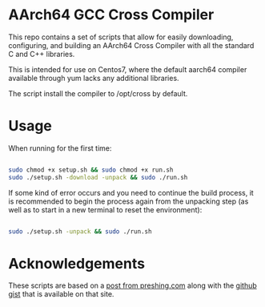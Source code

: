 # AArch64 GCC Cross Compiler

This repo contains a set of scripts that allow for easily downloading, configuring, and building an AArch64 Cross Compiler with all the standard C and C++ libraries.

This is intended for use on Centos7, where the default aarch64 compiler available through yum lacks any additional libraries.

The script install the compiler to /opt/cross by default.

# Usage

When running for the first time:

```bash

sudo chmod +x setup.sh && sudo chmod +x run.sh
sudo ./setup.sh -download -unpack && sudo ./run.sh

```

If some kind of error occurs and you need to continue the build process, it is recommended to begin the process again from the unpacking step (as well as to start in a new terminal to reset the environment):

```bash

sudo ./setup.sh -unpack && sudo ./run.sh

```

# Acknowledgements

These scripts are based on a [post from preshing.com](https://preshing.com/20141119/how-to-build-a-gcc-cross-compiler/) along with the [github gist](https://gist.github.com/preshing/41d5c7248dea16238b60) that is available on that site.
